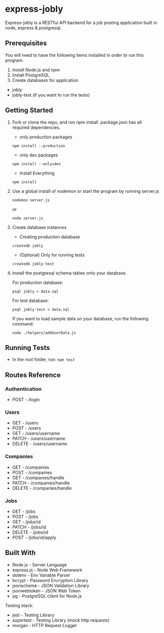 # express-jobly

Express-jobly is a RESTful API backend for a job posting application built in node, express & postgresql.

## Prerequisites

You will need to have the following items installed in order to run this program:

1. Install Node.js and npm
2. Install PostgreSQL
3. Create databases for application

- jobly
- jobly-test (if you want to run the tests)

## Getting Started

1. Fork or clone the repo, and run npm install. package.json has all required dependencies.

   - only production packages

   ```
   npm install --production
   ```

   - only dev packages

   ```
   npm install --only=dev
   ```

   - Install Everything

   ```
   npm install
   ```

2. Use a global install of nodemon or start the program by running server.js

   ```
   nodemon server.js
   ```

   or

   ```
   node server.js
   ```

3. Create database instances

	- Creating production database
	
	```
	createdb jobly
	```

	- (Optional) Only for running tests
	
	```
	createdb jobly-test
	```

4. Install the postgresql schema tables onto your database.

	For production database:
	```
	psql jobly < data.sql
	```
	
	For test database:
	```
	psql jobly-test < data.sql
	```
	
	If you want to load sample data on your database, run the following command:
	
	```
	node ./helpers/addUserData.js
	```
	
	

## Running Tests

- In the root folder, run:
  `npm test`

## Routes Reference

### Authentication

- POST - /login

### Users

- GET - /users
- POST - /users
- GET - /users/username
- PATCH - /users/username
- DELETE - /users/username

### Companies

- GET - /companies
- POST - /companies
- GET - /companies/handle
- PATCH - /companies/handle
- DELETE - /companies/handle

### Jobs

- GET - /jobs
- POST - /jobs
- GET - /jobs/id
- PATCH - /jobs/id
- DELETE - /jobs/id
- POST - /jobs/id/apply

## Built With

- Node.js - Server Language
- express.js - Node Web Framework
- dotenv - Env Variable Parser
- bcrypt - Password Encryption Library
- jsonschema - JSON Validation Library
- jsonwebtoken - JSON Web Token
- pg - PostgreSQL client for Node.js

Testing stack:

- jest - Testing Library
- supertest - Testing Library (mock http requests)
- morgan - HTTP Request Logger
